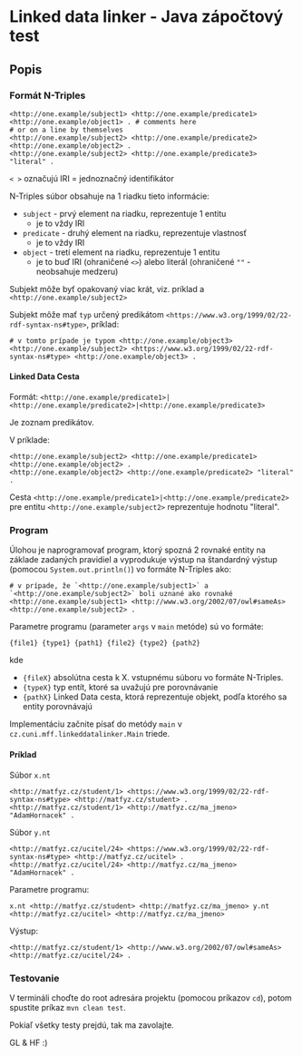 # Linked data linker - Java zápočtový test

## Popis

### Formát N-Triples
```
<http://one.example/subject1> <http://one.example/predicate1> <http://one.example/object1> . # comments here
# or on a line by themselves
<http://one.example/subject2> <http://one.example/predicate2> <http://one.example/object2> .
<http://one.example/subject2> <http://one.example/predicate3> "literal" .
```
`< >` označujú IRI = jednoznačný identifikátor

N-Triples súbor obsahuje na 1 riadku tieto informácie:
* `subject` - prvý element na riadku, reprezentuje 1 entitu
   * je to vždy IRI
* `predicate` - druhý element na riadku, reprezentuje vlastnosť
    * je to vždy IRI
* `object` - tretí element na riadku, reprezentuje 1 entitu
    * je to buď IRI (ohraničené `<>`) alebo literál (ohraničené `""` - neobsahuje medzeru) 

Subjekt môže byť opakovaný viac krát, viz. príklad a `<http://one.example/subject2>`

Subjekt môže mať `typ` určený predikátom `<https://www.w3.org/1999/02/22-rdf-syntax-ns#type>`, príklad:
```
# v tomto prípade je typom <http://one.example/object3>
<http://one.example/subject2> <https://www.w3.org/1999/02/22-rdf-syntax-ns#type> <http://one.example/object3> .
```

#### Linked Data Cesta
Formát: `<http://one.example/predicate1>|<http://one.example/predicate2>|<http://one.example/predicate3>` 

Je zoznam predikátov.

V príklade: 
```
<http://one.example/subject2> <http://one.example/predicate1> <http://one.example/object2> .
<http://one.example/object2> <http://one.example/predicate2> "literal" .
```
Cesta `<http://one.example/predicate1>|<http://one.example/predicate2>` pre entitu `<http://one.example/subject2>`
reprezentuje hodnotu "literal".

### Program

Úlohou je naprogramovať program, ktorý spozná 2 rovnaké entity na základe zadaných pravidiel a vyprodukuje výstup
na štandardný výstup (pomocou `System.out.println()`) vo formáte N-Triples ako:
```
# v prípade, že `<http://one.example/subject1>` a `<http://one.example/subject2>` boli uznané ako rovnaké
<http://one.example/subject1> <http://www.w3.org/2002/07/owl#sameAs> <http://one.example/subject2> . 
```

Parametre programu (parameter `args` v `main` metóde) sú vo formáte:
```
{file1} {type1} {path1} {file2} {type2} {path2}
```
kde 
* `{fileX}` absolútna cesta k X. vstupnému súboru vo formáte N-Triples.
* `{typeX}` typ entít, ktoré sa uvažujú pre porovnávanie
* `{pathX}` Linked Data cesta, ktorá reprezentuje objekt, podľa ktorého sa entity porovnávajú

Implementáciu začnite písať do metódy `main` v `cz.cuni.mff.linkeddatalinker.Main` triede. 

#### Príklad
Súbor `x.nt`
```
<http://matfyz.cz/student/1> <https://www.w3.org/1999/02/22-rdf-syntax-ns#type> <http://matfyz.cz/student> .
<http://matfyz.cz/student/1> <http://matfyz.cz/ma_jmeno> "AdamHornacek" .
```

Súbor `y.nt`
```
<http://matfyz.cz/ucitel/24> <https://www.w3.org/1999/02/22-rdf-syntax-ns#type> <http://matfyz.cz/ucitel> .
<http://matfyz.cz/ucitel/24> <http://matfyz.cz/ma_jmeno> "AdamHornacek" .
```

Parametre programu:
```
x.nt <http://matfyz.cz/student> <http://matfyz.cz/ma_jmeno> y.nt <http://matfyz.cz/ucitel> <http://matfyz.cz/ma_jmeno>
```

Výstup:
```
<http://matfyz.cz/student/1> <http://www.w3.org/2002/07/owl#sameAs> <http://matfyz.cz/ucitel/24> .
```


### Testovanie

V termináli choďte do root adresára projektu (pomocou príkazov `cd`), potom spustite príkaz `mvn clean test`.

Pokiaľ všetky testy prejdú, tak ma zavolajte.

GL & HF :\)
